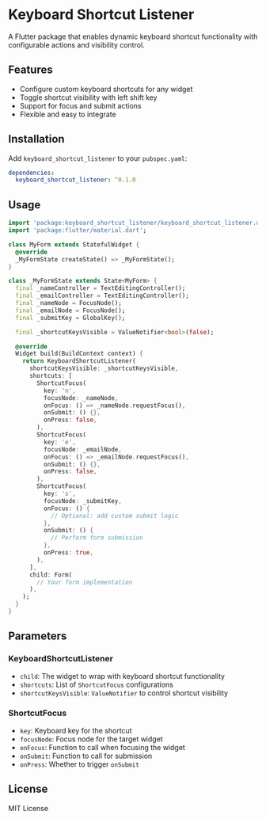 # Keyboard Shortcut Listener

A Flutter package that enables dynamic keyboard shortcut functionality with configurable actions and visibility control.

## Features

- Configure custom keyboard shortcuts for any widget
- Toggle shortcut visibility with left shift key
- Support for focus and submit actions
- Flexible and easy to integrate

## Installation

Add `keyboard_shortcut_listener` to your `pubspec.yaml`:

```yaml
dependencies:
  keyboard_shortcut_listener: ^0.1.0
```

## Usage

```dart
import 'package:keyboard_shortcut_listener/keyboard_shortcut_listener.dart';
import 'package:flutter/material.dart';

class MyForm extends StatefulWidget {
  @override
  _MyFormState createState() => _MyFormState();
}

class _MyFormState extends State<MyForm> {
  final _nameController = TextEditingController();
  final _emailController = TextEditingController();
  final _nameNode = FocusNode();
  final _emailNode = FocusNode();
  final _submitKey = GlobalKey();

  final _shortcutKeysVisible = ValueNotifier<bool>(false);

  @override
  Widget build(BuildContext context) {
    return KeyboardShortcutListener(
      shortcutKeysVisible: _shortcutKeysVisible,
      shortcuts: [
        ShortcutFocus(
          key: 'n',
          focusNode: _nameNode,
          onFocus: () => _nameNode.requestFocus(),
          onSubmit: () {},
          onPress: false,
        ),
        ShortcutFocus(
          key: 'e',
          focusNode: _emailNode,
          onFocus: () => _emailNode.requestFocus(),
          onSubmit: () {},
          onPress: false,
        ),
        ShortcutFocus(
          key: 's',
          focusNode: _submitKey,
          onFocus: () {
            // Optional: add custom submit logic
          },
          onSubmit: () {
            // Perform form submission
          },
          onPress: true,
        ),
      ],
      child: Form(
        // Your form implementation
      ),
    );
  }
}
```

## Parameters

### KeyboardShortcutListener
- `child`: The widget to wrap with keyboard shortcut functionality
- `shortcuts`: List of `ShortcutFocus` configurations
- `shortcutKeysVisible`: `ValueNotifier` to control shortcut visibility

### ShortcutFocus
- `key`: Keyboard key for the shortcut
- `focusNode`: Focus node for the target widget
- `onFocus`: Function to call when focusing the widget
- `onSubmit`: Function to call for submission
- `onPress`: Whether to trigger `onSubmit`

## License

MIT License